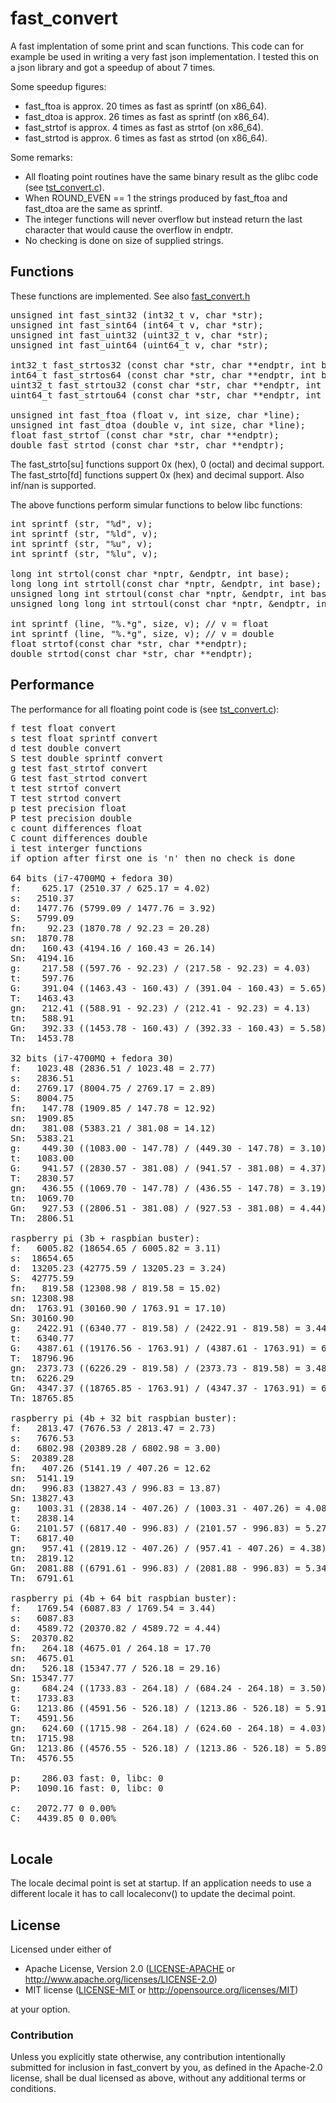 fast\_convert
=============

A fast implentation of some print and scan functions. This code can for example be used in writing a very fast json implementation. I tested this on a json library and got a speedup of about 7 times.

Some speedup figures:

 * fast\_ftoa is approx. 20 times as fast as sprintf (on x86\_64).
 * fast\_dtoa is approx. 26 times as fast as sprintf (on x86\_64).
 * fast\_strtof is approx. 4 times as fast as strtof (on x86\_64).
 * fast\_strtod is approx. 6 times as fast as strtod (on x86\_64).

Some remarks:

 * All floating point routines have the same binary result as the glibc code (see [tst_convert.c](tst_convert.c)).
 * When ROUND\_EVEN == 1 the strings produced by fast\_ftoa and fast\_dtoa are the same as sprintf.
 * The integer functions  will never overflow but instead return the last character that would cause the overflow in endptr.
 * No checking is done on size of supplied strings.

## Functions

These functions are implemented. See also [fast_convert.h](fast_convert.h)

<pre>
unsigned int fast_sint32 (int32_t v, char *str);
unsigned int fast_sint64 (int64_t v, char *str);
unsigned int fast_uint32 (uint32_t v, char *str);
unsigned int fast_uint64 (uint64_t v, char *str);

int32_t fast_strtos32 (const char *str, char **endptr, int base);
int64_t fast_strtos64 (const char *str, char **endptr, int base);
uint32_t fast_strtou32 (const char *str, char **endptr, int base);
uint64_t fast_strtou64 (const char *str, char **endptr, int base);

unsigned int fast_ftoa (float v, int size, char *line);
unsigned int fast_dtoa (double v, int size, char *line);
float fast_strtof (const char *str, char **endptr);
double fast_strtod (const char *str, char **endptr);
</pre>

The fast\_strto[su] functions support 0x (hex), 0 (octal) and decimal support. <br>
The fast\_strto[fd] functions suppert 0x (hex) and decimal support. Also inf/nan is supported. <br>

The above functions perform simular functions to below libc functions:

<pre>
int sprintf (str, "%d", v);
int sprintf (str, "%ld", v);
int sprintf (str, "%u", v);
int sprintf (str, "%lu", v);

long int strtol(const char *nptr, &endptr, int base);
long long int strtoll(const char *nptr, &endptr, int base);
unsigned long int strtoul(const char *nptr, &endptr, int base);
unsigned long long int strtoul(const char *nptr, &endptr, int base);

int sprintf (line, "%.*g", size, v); // v = float
int sprintf (line, "%.*g", size, v); // v = double
float strtof(const char *str, char **endptr);
double strtod(const char *str, char **endptr);
</pre>

## Performance

The performance for all floating point code is (see [tst_convert.c](tst_convert.c)):

<pre>
f test float convert
s test float sprintf convert
d test double convert
S test double sprintf convert
g test fast_strtof convert
G test fast_strtod convert
t test strtof convert
T test strtod convert
p test precision float
P test precision double
c count differences float
C count differences double
i test interger functions
if option after first one is 'n' then no check is done

64 bits (i7-4700MQ + fedora 30)
f:    625.17 (2510.37 / 625.17 = 4.02)
s:   2510.37
d:   1477.76 (5799.09 / 1477.76 = 3.92)
S:   5799.09
fn:    92.23 (1870.78 / 92.23 = 20.28)
sn:  1870.78
dn:   160.43 (4194.16 / 160.43 = 26.14)
Sn:  4194.16
g:    217.58 ((597.76 - 92.23) / (217.58 - 92.23) = 4.03)
t:    597.76
G:    391.04 ((1463.43 - 160.43) / (391.04 - 160.43) = 5.65)
T:   1463.43
gn:   212.41 ((588.91 - 92.23) / (212.41 - 92.23) = 4.13)
tn:   588.91
Gn:   392.33 ((1453.78 - 160.43) / (392.33 - 160.43) = 5.58)
Tn:  1453.78

32 bits (i7-4700MQ + fedora 30)
f:   1023.48 (2836.51 / 1023.48 = 2.77)
s:   2836.51
d:   2769.17 (8004.75 / 2769.17 = 2.89)
S:   8004.75
fn:   147.78 (1909.85 / 147.78 = 12.92)
sn:  1909.85
dn:   381.08 (5383.21 / 381.08 = 14.12)
Sn:  5383.21
g:    449.30 ((1083.00 - 147.78) / (449.30 - 147.78) = 3.10)
t:   1083.00
G:    941.57 ((2830.57 - 381.08) / (941.57 - 381.08) = 4.37)
T:   2830.57
gn:   436.55 ((1069.70 - 147.78) / (436.55 - 147.78) = 3.19)
tn:  1069.70
Gn:   927.53 ((2806.51 - 381.08) / (927.53 - 381.08) = 4.44)
Tn:  2806.51

raspberry pi (3b + raspbian buster):
f:   6005.82 (18654.65 / 6005.82 = 3.11)
s:  18654.65
d:  13205.23 (42775.59 / 13205.23 = 3.24)
S:  42775.59
fn:   819.58 (12308.98 / 819.58 = 15.02)
sn: 12308.98
dn:  1763.91 (30160.90 / 1763.91 = 17.10)
Sn: 30160.90
g:   2422.91 ((6340.77 - 819.58) / (2422.91 - 819.58) = 3.44)
t:   6340.77
G:   4387.61 ((19176.56 - 1763.91) / (4387.61 - 1763.91) = 6.64)
T:  18796.96
gn:  2373.73 ((6226.29 - 819.58) / (2373.73 - 819.58) = 3.48)
tn:  6226.29
Gn:  4347.37 ((18765.85 - 1763.91) / (4347.37 - 1763.91) = 6.58)
Tn: 18765.85

raspberry pi (4b + 32 bit raspbian buster):
f:   2813.47 (7676.53 / 2813.47 = 2.73)
s:   7676.53
d:   6802.98 (20389.28 / 6802.98 = 3.00)
S:  20389.28
fn:   407.26 (5141.19 / 407.26 = 12.62
sn:  5141.19
dn:   996.83 (13827.43 / 996.83 = 13.87)
Sn: 13827.43
g:   1003.31 ((2838.14 - 407.26) / (1003.31 - 407.26) = 4.08)
t:   2838.14
G:   2101.57 ((6817.40 - 996.83) / (2101.57 - 996.83) = 5.27)
T:   6817.40
gn:   957.41 ((2819.12 - 407.26) / (957.41 - 407.26) = 4.38)
tn:  2819.12
Gn:  2081.88 ((6791.61 - 996.83) / (2081.88 - 996.83) = 5.34)
Tn:  6791.61

raspberry pi (4b + 64 bit raspbian buster):
f:   1769.54 (6087.83 / 1769.54 = 3.44)
s:   6087.83
d:   4589.72 (20370.82 / 4589.72 = 4.44)
S:  20370.82
fn:   264.18 (4675.01 / 264.18 = 17.70
sn:  4675.01
dn:   526.18 (15347.77 / 526.18 = 29.16)
Sn: 15347.77
g:    684.24 ((1733.83 - 264.18) / (684.24 - 264.18) = 3.50)
t:   1733.83
G:   1213.86 ((4591.56 - 526.18) / (1213.86 - 526.18) = 5.91)
T:   4591.56
gn:   624.60 ((1715.98 - 264.18) / (624.60 - 264.18) = 4.03)
tn:  1715.98
Gn:  1213.86 ((4576.55 - 526.18) / (1213.86 - 526.18) = 5.89)
Tn:  4576.55

p:    286.03 fast: 0, libc: 0
P:   1090.16 fast: 0, libc: 0

c:   2072.77 0 0.00%
C:   4439.85 0 0.00%

</pre>

## Locale 

The locale decimal point is set at startup. If an application needs to use a different locale it has to call localeconv() to update the decimal point.

## License
  
Licensed under either of
      
 * Apache License, Version 2.0 ([LICENSE-APACHE](LICENSE-APACHE) or http://www.apache.org/licenses/LICENSE-2.0)
 * MIT license ([LICENSE-MIT](LICENSE-MIT) or http://opensource.org/licenses/MIT)
    
at your option.
    
### Contribution
      
Unless you explicitly state otherwise, any contribution intentionally submitted
for inclusion in fast\_convert by you, as defined in the Apache-2.0 license, shall be
dual licensed as above, without any additional terms or conditions.

